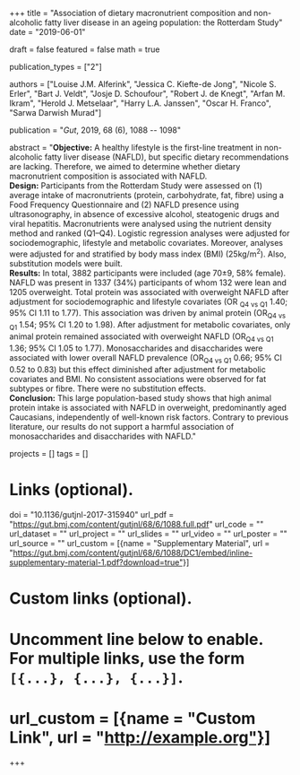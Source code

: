 +++
title = "Association of dietary macronutrient composition and non-alcoholic fatty liver disease in an ageing population: the Rotterdam Study"
date = "2019-06-01"

draft = false
featured = false
math = true

publication_types = ["2"]

authors = ["Louise J.M. Alferink", "Jessica C. Kiefte-de Jong", "Nicole S. Erler", "Bart J. Veldt", "Josje D. Schoufour", "Robert J. de Knegt", "Arfan M. Ikram", "Herold J. Metselaar", "Harry L.A. Janssen", "Oscar H. Franco", "Sarwa Darwish Murad"]

publication = "*Gut*, 2019, 68 (6), 1088 -- 1098"

abstract = "**Objective:** A healthy lifestyle is the first-line treatment in non-alcoholic fatty liver disease (NAFLD), but specific dietary recommendations are lacking. Therefore, we aimed to determine whether dietary macronutrient composition is associated with NAFLD.<br>**Design:** Participants from the Rotterdam Study were assessed on (1) average intake of macronutrients (protein, carbohydrate, fat, fibre) using a Food Frequency Questionnaire and (2) NAFLD presence using ultrasonography, in absence of excessive alcohol, steatogenic drugs and viral hepatitis. Macronutrients were analysed using the nutrient density method and ranked (Q1–Q4). Logistic regression analyses were adjusted for sociodemographic, lifestyle and metabolic covariates. Moreover, analyses were adjusted for and stratified by body mass index (BMI) (25kg/m<sup>2</sup>). Also, substitution models were built.<br>**Results:** In total, 3882 participants were included (age 70±9, 58% female). NAFLD was present in 1337 (34%) participants of whom 132 were lean and 1205 overweight. Total protein was associated with overweight NAFLD after adjustment for sociodemographic and lifestyle covariates (OR <sub>Q4 vs Q1</sub> 1.40; 95% CI 1.11 to 1.77). This association was driven by animal protein (OR<sub>Q4 vs Q1</sub> 1.54; 95% CI 1.20 to 1.98). After adjustment for metabolic covariates, only animal protein remained associated with overweight NAFLD (OR<sub>Q4 vs Q1</sub> 1.36; 95% CI 1.05 to 1.77). Monosaccharides and disaccharides were associated with lower overall NAFLD prevalence (OR<sub>Q4 vs Q1</sub> 0.66; 95% CI 0.52 to 0.83) but this effect diminished after adjustment for metabolic covariates and BMI. No consistent associations were observed for fat subtypes or fibre. There were no substitution effects.<br>**Conclusion:** This large population-based study shows that high animal protein intake is associated with NAFLD in overweight, predominantly aged Caucasians, independently of well-known risk factors. Contrary to previous literature, our results do not support a harmful association of monosaccharides and disaccharides with NAFLD."


projects = []
tags = []

# Links (optional).
doi = "10.1136/gutjnl-2017-315940"
url_pdf = "https://gut.bmj.com/content/gutjnl/68/6/1088.full.pdf"
url_code = ""
url_dataset = ""
url_project = ""
url_slides = ""
url_video = ""
url_poster = ""
url_source = ""
url_custom = [{name = "Supplementary Material", url = "https://gut.bmj.com/content/gutjnl/68/6/1088/DC1/embed/inline-supplementary-material-1.pdf?download=true"}]


# Custom links (optional).
#   Uncomment line below to enable. For multiple links, use the form `[{...}, {...}, {...}]`.
# url_custom = [{name = "Custom Link", url = "http://example.org"}]
+++
